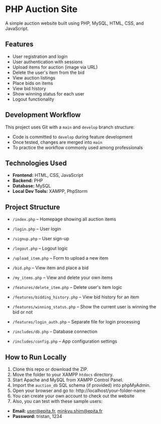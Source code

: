 # PHP Auction Site

A simple auction website built using PHP, MySQL, HTML, CSS, and JavaScript.

## Features

- User registration and login
- User authentication with sessions
- Upload items for auction (image via URL)
- Delete the user's item from the bid
- View auction listings
- Place bids on items
- View bid history
- Show winning status for each user
- Logout functionality

## Development Workflow

This project uses Git with a `main` and `develop` branch structure:

- Code is committed to `develop` during feature development
- Once tested, changes are merged into `main`
- To practice the workflow commonly used among professionals


## Technologies Used

- **Frontend:** HTML, CSS, JavaScript
- **Backend:** PHP
- **Database:** MySQL
- **Local Dev Tools:** XAMPP, PhpStorm

## Project Structure

- `/index.php` – Homepage showing all auction items
- `/login.php` – User login
- `/signup.php` – User sign-up
- `/logout.php` – Logout logic
- `/upload_item.php` – Form to upload a new item
- `/bid.php` – View item and place a bid
- `/my_items.php` – View and delete your own items

- `/features/delete_item.php` – Delete user's item logic
- `/features/bidding_history.php` – View bid history for an item
- `/features/winning_status.php` – Show the current user is winning the bid or not
- `/features/login_auth.php` – Separate file for login processing

- `/includes/db.php` – Database connection
- `/includes/config.php` – App configuration settings

## How to Run Locally

1. Clone this repo or download the ZIP.
2. Move the folder to your XAMPP `htdocs` directory.
3. Start Apache and MySQL from XAMPP Control Panel.
4. Import the `auction_db` SQL schema (if provided) into phpMyAdmin.
5. Open your browser and go to: http://localhost/your-folder-name
6. You can create your own account to check out the website
7. Also, you can test with these sample users:
- **Email:** user@epita.fr, minkyu.shim@epita.fr
- **Password:** tristan, 1234
